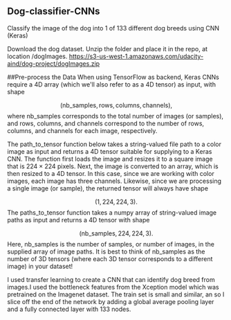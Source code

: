 ## Dog-classifier-CNNs
Classify the image of the dog into 1 of 133 different dog breeds using CNN (Keras)

Download the dog dataset. Unzip the folder and place it in the repo, at location /dogImages.
https://s3-us-west-1.amazonaws.com/udacity-aind/dog-project/dogImages.zip

##Pre-process the Data
When using TensorFlow as backend, Keras CNNs require a 4D array (which we'll also refer to as a 4D tensor) as input, with shape

$$
(\text{nb_samples}, \text{rows}, \text{columns}, \text{channels}),
$$
where nb_samples corresponds to the total number of images (or samples), and rows, columns, and channels correspond to the number of rows, columns, and channels for each image, respectively.

The path_to_tensor function below takes a string-valued file path to a color image as input and returns a 4D tensor suitable for supplying to a Keras CNN. The function first loads the image and resizes it to a square image that is $224 \times 224$ pixels. Next, the image is converted to an array, which is then resized to a 4D tensor. In this case, since we are working with color images, each image has three channels. Likewise, since we are processing a single image (or sample), the returned tensor will always have shape

$$
(1, 224, 224, 3).
$$
The paths_to_tensor function takes a numpy array of string-valued image paths as input and returns a 4D tensor with shape

$$
(\text{nb_samples}, 224, 224, 3).
$$
Here, nb_samples is the number of samples, or number of images, in the supplied array of image paths. It is best to think of nb_samples as the number of 3D tensors (where each 3D tensor corresponds to a different image) in your dataset!


I used transfer learning to create a CNN that can identify dog breed from images.I used the bottleneck features from the Xception model which was pretrained on the Imagenet dataset. The train set is small and similar, an so I slice off the end of the network by adding a global average pooling layer and a fully connected layer with 133 nodes.

